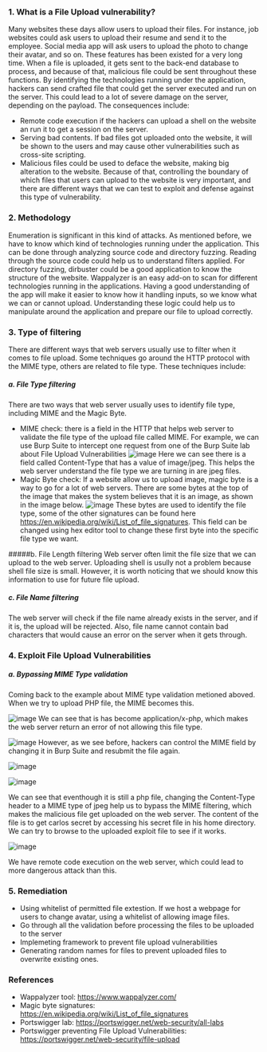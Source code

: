 ### 1. What is a File Upload vulnerability?
Many websites these days allow users to upload their files. For instance, job websites could ask users to upload their resume and send it to the employee. Social media 
app will ask users to upload the photo to change their avatar, and so on. These features has been existed for a very long time. When a file is uploaded, it gets sent to 
the back-end database to process, and because of that, malicious file could be sent throughout these functions. 
By identifying the technologies running under the application, hackers can send crafted file that could get the server executed and run on the server. This could lead to a lot of severe damage on the server, depending on the payload. The consequences include:
- Remote code execution if the hackers can upload a shell on the website an run it to get a session on the server.
- Serving bad contents. If bad files got uploaded onto the website, it will be shown to the users and may cause other vulnerabilities such as cross-site scripting.
- Malicious files could be used to deface the website, making big alteration to the website.
Because of that, controlling the boundary of which files that users can upload to the website is very important, and there are different ways that we can test to exploit and defense against this type of vulnerability.

### 2. Methodology
Enumeration is significant in this kind of attacks. As mentioned before, we have to know which kind of technologies running under the application. This can be done through analyzing source code and directory fuzzing. Reading through the source code could help us to understand filters applied. For directory fuzzing, dirbuster could be a good application to know the structure of the website. Wappalyzer is an easy add-on to scan for different technologies running in the applications. Having a good understanding of the app will make it easier to know how it handling inputs, so we know what we can or cannot upload. Understanding these logic could help us to manipulate around the application and prepare our file to upload correctly. 

### 3. Type of filtering
There are different ways that web servers usually use to filter when it comes to file upload. Some techniques go around the HTTP protocol with the MIME type, others are related to file type. These techniques include:

##### a. File Type filtering
There are two ways that web server usually uses to identify file type, including MIME and the Magic Byte. 
- MIME check: there is a field in the HTTP that helps web server to validate the file type of the upload file called MIME. For example, we can use Burp Suite to intercept one request from one of the Burp Suite lab about File Upload Vulnerabilities
![image](https://user-images.githubusercontent.com/112114250/223302105-b045411e-7114-44b2-8190-3c35018b652c.png)
Here we can see there is a field called Content-Type that has a value of image/jpeg. This helps the web server understand the file type we are turning in are jpeg files. 
- Magic Byte check: If a website allow us to upload image, magic byte is a way to go for a lot of web servers. There are some bytes at the top of the image that makes the system believes that it is an image, as shown in the image below.
![image](https://user-images.githubusercontent.com/112114250/223307414-07c4b13c-b7a4-475d-b2fb-06a770b914fc.png)
These bytes are used to identify the file type, some of the other signatures can be found here https://en.wikipedia.org/wiki/List_of_file_signatures. This field can be changed using hex editor tool to change these first byte into the specific file type we want.

#####b. File Length filtering
Web server often limit the file size that we can upload to the web server. Uploading shell is usully not a problem because shell file size is small. However, it is worth noticing that we should know this information to use for future file upload.

##### c. File Name filtering
The web server will check if the file name already exists in the server, and if it is, the upload will be rejected. Also, file name cannot contain bad characters that would cause an error on the server when it gets through.

### 4. Exploit File Upload Vulnerabilities

##### a. Bypassing MIME Type validation
Coming back to the example about MIME type validation metioned aboved. When we try to upload PHP file, the MIME becomes this.

![image](https://user-images.githubusercontent.com/112114250/223311613-4b5d2a43-f69f-40d0-8f21-64f017223847.png)
We can see that is has become application/x-php, which makes the web server return an error of not allowing this file type.

![image](https://user-images.githubusercontent.com/112114250/223305208-fa0c1ea7-8738-4f44-9c0e-e7332f95dcf2.png)
However, as we see before, hackers can control the MIME field by changing it in Burp Suite and resubmit the file again.

![image](https://user-images.githubusercontent.com/112114250/223311859-e2360ccf-8618-4736-ba3f-995b6874cd4d.png)

![image](https://user-images.githubusercontent.com/112114250/223312529-c899d53f-2160-484e-8905-2ad172c9cbcd.png)


We can see that eventhough it is still a php file, changing the Content-Type header to a MIME type of jpeg help us to bypass the MIME filtering, which makes the malicious file get uploaded on the web server. The content of the file is to get carlos secret by accessing his secret file in his home directory. We can try to browse to the uploaded exploit file to see if it works.

![image](https://user-images.githubusercontent.com/112114250/223312411-9e067b47-7368-47a3-b24f-956604f15df6.png)

We have remote code execution on the web server, which could lead to more dangerous attack than this.

### 5. Remediation
- Using whitelist of permitted file extestion. If we host a webpage for users to change avatar, using a whitelist of allowing image files.
- Go through all the validation before processing the files to be uploaded to the server
- Implemeting framework to prevent file upload vulnerabilities
- Generating random names for files to prevent uploaded files to overwrite existing ones.

### References
- Wappalyzer tool: https://www.wappalyzer.com/
- Magic byte signatures: https://en.wikipedia.org/wiki/List_of_file_signatures
- Portswigger lab: https://portswigger.net/web-security/all-labs
- Portswigger preventing File Upload Vulnerabilities: https://portswigger.net/web-security/file-upload
